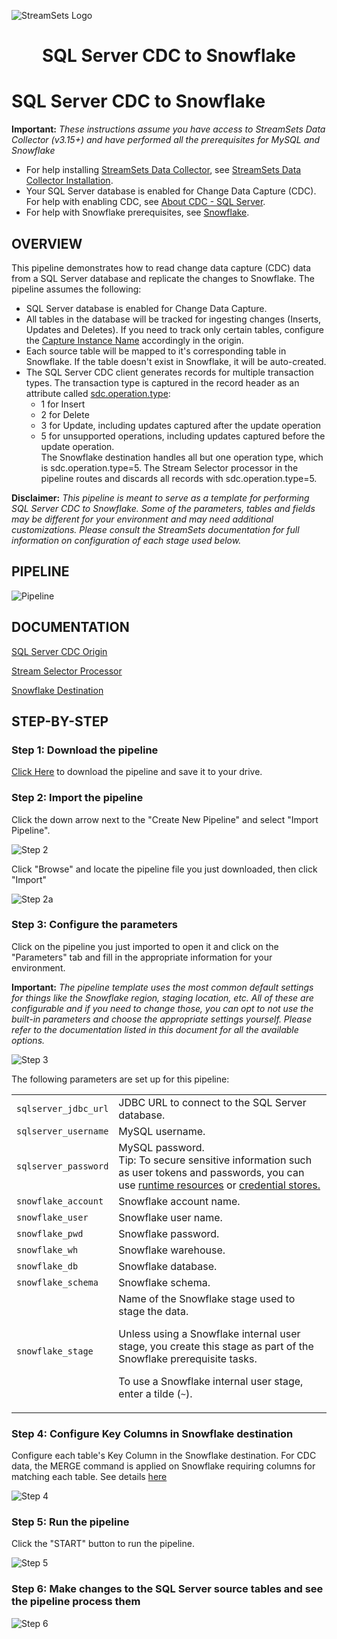 ![StreamSets Logo](images/Full%20Color%20Transparent.png)

<h1><p align="center">SQL Server CDC to Snowflake</p></h1>

# SQL Server CDC to Snowflake

**Important:** *These instructions assume you have access to StreamSets Data Collector (v3.15+) and have performed all the prerequisites for MySQL and Snowflake*

- For help installing [StreamSets Data Collector](https://streamsets.com/products/dataops-platform/data-collector/), see [StreamSets Data Collector Installation](https://streamsets.com/documentation/datacollector/latest/help/datacollector/UserGuide/Installation/Install_title.html).
- Your SQL Server database is enabled for Change Data Capture (CDC). For help with enabling CDC, see [About CDC - SQL Server](https://docs.microsoft.com/en-us/sql/relational-databases/track-changes/about-change-data-capture-sql-server?view=sql-server-ver15).
- For help with Snowflake prerequisites, see [Snowflake](https://streamsets.com/documentation/datacollector/latest/help/datacollector/UserGuide/Destinations/Snowflake.html).

## OVERVIEW

This pipeline demonstrates how to read change data capture (CDC) data from a SQL Server database and replicate the changes to Snowflake. The pipeline assumes the following:
* SQL Server database is enabled for Change Data Capture.
* All tables in the database will be tracked for ingesting changes (Inserts, Updates and Deletes). If you need to track only certain tables, configure the [Capture Instance Name](https://streamsets.com/documentation/datacollector/latest/help/index.html?contextID=concept_sx3_d11_s1b) accordingly in the origin.
* Each source table will be mapped to it's corresponding table in Snowflake. If the table doesn't exist in Snowflake, it will be auto-created.
* The SQL Server CDC client generates records for multiple transaction types. The transaction type is captured in the record header as an attribute called [sdc.operation.type](https://streamsets.com/documentation/datacollector/latest/help/index.html?contextID=concept_yqg_sts_r1b):
  * 1 for Insert
  * 2 for Delete
  * 3 for Update, including updates captured after the update operation
  * 5 for unsupported operations, including updates captured before the update operation.
  <br>The Snowflake destination handles all but one operation type, which is sdc.operation.type=5. The Stream Selector processor in the pipeline routes and discards all records with sdc.operation.type=5.

**Disclaimer:** *This pipeline is meant to serve as a template for performing SQL Server CDC to Snowflake.  Some of the parameters, tables and fields may be different for your environment and may need additional customizations.  Please consult the StreamSets documentation for full information on configuration of each stage used below.*

## PIPELINE

![Pipeline](images/pipeline.png "SQL Server CDC to Snowflake")

## DOCUMENTATION

[SQL Server CDC Origin](https://streamsets.com/documentation/datacollector/latest/help//datacollector/UserGuide/Origins/SQLServerCDC.html)

[Stream Selector Processor](https://streamsets.com/documentation/datacollector/latest/help/datacollector/UserGuide/Processors/StreamSelector.html)

[Snowflake Destination](https://streamsets.com/documentation/datacollector/latest/help/datacollector/UserGuide/Destinations/Snowflake.html)

## STEP-BY-STEP

### Step 1: Download the pipeline

[Click Here](./SQL_Server_CDC_to_Snowflake.zip?raw=true) to download the pipeline and save it to your drive.

### Step 2: Import the pipeline

Click the down arrow next to the "Create New Pipeline" and select "Import Pipeline".

![Step 2](images/import_from_archive.png "Import the Pipeline")

Click "Browse" and locate the pipeline file you just downloaded, then click "Import"

![Step 2a](images/select_downloaded_archive.png "Import the Pipeline")

### Step 3: Configure the parameters

Click on the pipeline you just imported to open it and click on the "Parameters" tab and fill in the appropriate information for your environment.

**Important:** *The pipeline template uses the most common default settings for things like the Snowflake region, staging location, etc. All of these are configurable and if you need to change those, you can opt to not use the built-in parameters and choose the appropriate settings yourself. Please refer to the documentation listed in this document for all the available options.*

![Step 3](images/parameters.png "Configure the parameters")

The following parameters are set up for this pipeline:

<table>
  <tr>
   <td><code>sqlserver_jdbc_url</code>
   </td>
   <td class="entry cellrowborder" headers="d436212e756 ">JDBC URL to connect to the SQL Server database.</td>
  </tr>
  <tr>
   <td><code>sqlserver_username</code>
   </td>
   <td class="entry cellrowborder" headers="d436212e853 ">MySQL username.
</td>
  </tr>
  <tr>
   <td><code>sqlserver_password</code>
   </td>
 <td class="entry cellrowborder" headers="d436212e853 ">MySQL password.<br>Tip: To secure sensitive information such as user tokens and passwords, you can use <a class="href" href="https://streamsets.com/documentation/datacollector/latest/help/datacollector/UserGuide/Pipeline_Configuration/RuntimeValues.html">runtime resources</a> or <a class="href" href="https://streamsets.com/documentation/datacollector/latest/help/datacollector/UserGuide/Configuration/CredentialStores.html">credential stores.</a></div>
</td>
  </tr>
  <tr>
   <td><code>snowflake_account</code>
   </td>
   <td class="entry cellrowborder" headers="d198512e2230 ">Snowflake account name.</td>
  </tr>
  <tr>
   <td><code>snowflake_user</code>
   </td>
   <td class="entry cellrowborder" headers="d198512e2230 ">Snowflake user name.</td>
  </tr>
  <tr>
   <td><code>snowflake_pwd</code>
   </td>
   <td class="entry cellrowborder" headers="d198512e2230 ">Snowflake password.</td>
  </tr>
  <tr>
   <td><code>snowflake_wh</code>
   </td>
   <td class="entry cellrowborder" headers="d198512e2372 ">Snowflake warehouse.</td>
  </tr>
  <tr>
   <td><code>snowflake_db</code>
   </td>
   <td class="entry cellrowborder" headers="d198512e2372 ">Snowflake database.</td>
  </tr>
  <tr>
   <td><code>snowflake_schema</code>
   </td>
   <td class="entry cellrowborder" headers="d198512e2372 ">Snowflake schema.</td>
  </tr>
  <tr>
   <td><code>snowflake_stage</code>
   </td>
   <td class="entry cellrowborder" headers="d198512e2713 ">Name of the Snowflake stage used to stage the data.
                                            <p class="p">Unless using a Snowflake internal user stage, you
                                            create this stage as part of the <a class="xref">Snowflake prerequisite tasks</a>.</p>
<p class="p">To use a
                                            Snowflake internal user stage, enter a tilde
                                                (<code class="ph codeph">~</code>).</p>
</td>
  </tr>
</table>

### Step 4: Configure Key Columns in Snowflake destination

Configure each table's Key Column in the Snowflake destination. For CDC data, the MERGE command is applied on Snowflake requiring columns for matching each table. See details [here](https://streamsets.com/documentation/datacollector/latest/help/index.html?contextID=concept_w35_vsq_2gb)

![Step 4](images/key_columns.png "Update key columns per table")

### Step 5: Run the pipeline

Click the "START" button to run the pipeline.

![Step 5](images/start_pipeline.png "Run the pipeline")

### Step 6: Make changes to the SQL Server source tables and see the pipeline process them

![Step 6](images/running_pipeline.png "View the results")
